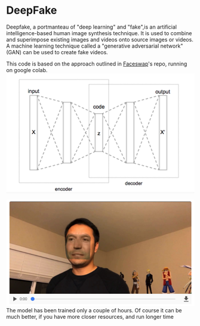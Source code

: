 # DeepFake
Deepfake, a portmanteau of "deep learning" and "fake",is an artificial intelligence-based human image synthesis technique. It is used to combine and superimpose existing images and videos onto source images or videos. A machine learning technique called a "generative adversarial network" (GAN) can be used to create fake videos.

This code is based on the approach outlined in [Faceswap](https://github.com/deepfakes/faceswap)'s repo, running on google colab.
![auto-encoder neural architecture](img/deepfake.png)

![For Instance](img/instance.png)
The model has been trained only a couple of hours. Of course it can be much better, if you have more closer resources, and run longer time
